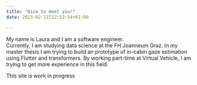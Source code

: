 ```yaml
---
title: "Nice to meet you!"
date: 2023-02-11T22:52:54+01:00

---
```


My name is Laura and I am a software engineer. \
Currently, I am studying data science at the FH Joanneum Graz. In my master thesis I am trying to build an prototype of in-cabin gaze estimation using Flutter and transformers. By working part-time at Virtual Vehicle, I am trying to get more experience in this field.


This site is work in progress
